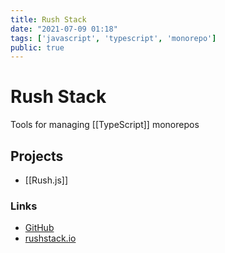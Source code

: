 ```yaml
---
title: Rush Stack
date: "2021-07-09 01:18"
tags: ['javascript', 'typescript', 'monorepo']
public: true
---
```


# Rush Stack

Tools for managing [[TypeScript]] monorepos

## Projects

- [[Rush.js]]

### Links

- [GitHub](https://github.com/microsoft/rushstack)
- [rushstack.io](https://rushstack.io)